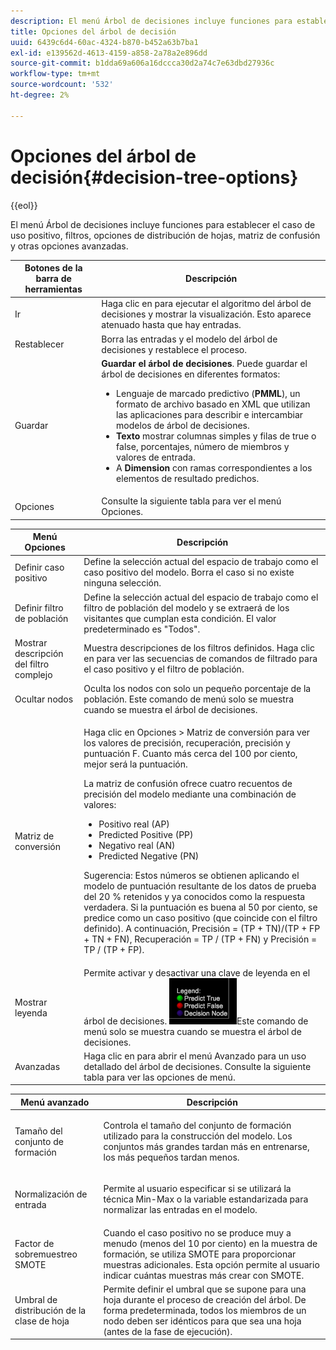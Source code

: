 ```yaml
---
description: El menú Árbol de decisiones incluye funciones para establecer el caso de uso positivo, filtros, opciones de distribución de hojas, matriz de confusión y otras opciones avanzadas.
title: Opciones del árbol de decisión
uuid: 6439c6d4-60ac-4324-b870-b452a63b7ba1
exl-id: e139562d-4613-4159-a858-2a78a2e896dd
source-git-commit: b1dda69a606a16dccca30d2a74c7e63dbd27936c
workflow-type: tm+mt
source-wordcount: '532'
ht-degree: 2%

---
```


# Opciones del árbol de decisión{#decision-tree-options}

{{eol}}

El menú Árbol de decisiones incluye funciones para establecer el caso de uso positivo, filtros, opciones de distribución de hojas, matriz de confusión y otras opciones avanzadas.

<table id="table_0CBCCB0856E2469EBE8846B413CAB114"> 
 <thead> 
  <tr> 
   <th colname="col1" class="entry"> Botones de la barra de herramientas </th> 
   <th colname="col2" class="entry"> Descripción </th> 
  </tr>
 </thead>
 <tbody> 
  <tr> 
   <td colname="col1"> Ir </td> 
   <td colname="col2"> Haga clic en para ejecutar el algoritmo del árbol de decisiones y mostrar la visualización. Esto aparece atenuado hasta que hay entradas. </td> 
  </tr> 
  <tr> 
   <td colname="col1"> Restablecer </td> 
   <td colname="col2"> Borra las entradas y el modelo del árbol de decisiones y restablece el proceso. </td> 
  </tr> 
  <tr> 
   <td colname="col1"> Guardar </td> 
   <td colname="col2"><b>Guardar el árbol de decisiones</b>. Puede guardar el árbol de decisiones en diferentes formatos: 
    <ul id="ul_F7C7836C06D64912893113E8EEA05704"> 
     <li id="li_D2D8451A679243F1BC67C3B80CA5F83F">Lenguaje de marcado predictivo (<b>PMML</b>), un formato de archivo basado en XML que utilizan las aplicaciones para describir e intercambiar modelos de árbol de decisiones. </li> 
     <li id="li_88C4B3E050CA4EFC9B7FA8BD446A9C55"><b>Texto</b> mostrar columnas simples y filas de true o false, porcentajes, número de miembros y valores de entrada. </li> 
     <li id="li_3F871B88F3FA41E9B95EFF5A181E3D57">A <b>Dimension</b> con ramas correspondientes a los elementos de resultado predichos. </li> 
    </ul> </td> 
  </tr> 
  <tr> 
   <td colname="col1"> Opciones </td> 
   <td colname="col2"> Consulte la siguiente tabla para ver el menú Opciones. </td> 
  </tr> 
 </tbody> 
</table>

<table id="table_24D84440D0354C70928E8927624DB255"> 
 <thead> 
  <tr> 
   <th colname="col1" class="entry"> Menú Opciones </th> 
   <th colname="col2" class="entry"> Descripción </th> 
  </tr>
 </thead>
 <tbody> 
  <tr> 
   <td colname="col1"> Definir caso positivo </td> 
   <td colname="col2"> Define la selección actual del espacio de trabajo como el caso positivo del modelo. Borra el caso si no existe ninguna selección. </td> 
  </tr> 
  <tr> 
   <td colname="col1"> Definir filtro de población </td> 
   <td colname="col2"> Define la selección actual del espacio de trabajo como el filtro de población del modelo y se extraerá de los visitantes que cumplan esta condición. El valor predeterminado es "Todos". </td> 
  </tr> 
  <tr> 
   <td colname="col1"> Mostrar descripción del filtro complejo </td> 
   <td colname="col2"> Muestra descripciones de los filtros definidos. Haga clic en para ver las secuencias de comandos de filtrado para el caso positivo y el filtro de población. </td> 
  </tr> 
  <tr> 
   <td colname="col1"> Ocultar nodos </td> 
   <td colname="col2"> Oculta los nodos con solo un pequeño porcentaje de la población. Este comando de menú solo se muestra cuando se muestra el árbol de decisiones. </td> 
  </tr> 
  <tr> 
   <td colname="col1"> Matriz de conversión </td> 
   <td colname="col2"> <p>Haga clic en <span class="uicontrol"> Opciones</span> &gt; <span class="uicontrol"> Matriz de conversión</span> para ver los valores de precisión, recuperación, precisión y puntuación F. Cuanto más cerca del 100 por ciento, mejor será la puntuación. </p> <p>La matriz de confusión ofrece cuatro recuentos de precisión del modelo mediante una combinación de valores: 
     <ul id="ul_D9D512F5D74B44BDBD27B1912DF4CB02"> 
      <li id="li_28C541DF1CB543FEAF2D13C2F329DB52">Positivo real (AP) </li> 
      <li id="li_56233006A1544D95A72CE096CA55C1E6">Predicted Positive (PP) </li> 
      <li id="li_375FB2D6A0A3418A9AD377C9EBB65386">Negativo real (AN) </li> 
      <li id="li_07A5D23A36BA4D448C25C1414836EB8E">Predicted Negative (PN) </li> 
     </ul> </p> <p>Sugerencia: Estos números se obtienen aplicando el modelo de puntuación resultante de los datos de prueba del 20 % retenidos y ya conocidos como la respuesta verdadera. Si la puntuación es buena al 50 por ciento, se predice como un caso positivo (que coincide con el filtro definido). A continuación, Precisión = (TP + TN)/(TP + FP + TN + FN), Recuperación = TP / (TP + FN) y Precisión = TP / (TP + FP). </p> </td> 
  </tr> 
  <tr> 
   <td colname="col1"> Mostrar leyenda </td> 
   <td colname="col2">Permite activar y desactivar una clave de leyenda en el árbol de decisiones. <img placement="break" id="image_D5B9415A48C04619955BD96970F720A1" src="assets/decison_tree_legend.png" />Este comando de menú solo se muestra cuando se muestra el árbol de decisiones. </td> 
  </tr> 
  <tr> 
   <td colname="col1"> Avanzadas </td> 
   <td colname="col2"> Haga clic en para abrir el menú Avanzado para un uso detallado del árbol de decisiones. Consulte la siguiente tabla para ver las opciones de menú. </td> 
  </tr> 
 </tbody> 
</table>

<table id="table_91E4A74BFB224ABD889147324AC2910F"> 
 <thead> 
  <tr> 
   <th colname="col1" class="entry"> Menú avanzado </th> 
   <th colname="col2" class="entry"> Descripción </th> 
  </tr>
 </thead>
 <tbody> 
  <tr> 
   <td colname="col1"> Tamaño del conjunto de formación </td> 
   <td colname="col2"> <p>Controla el tamaño del conjunto de formación utilizado para la construcción del modelo. Los conjuntos más grandes tardan más en entrenarse, los más pequeños tardan menos. </p> </td> 
  </tr> 
  <tr> 
   <td colname="col1"> Normalización de entrada </td> 
   <td colname="col2"> <p> Permite al usuario especificar si se utilizará la técnica Min-Max o la variable estandarizada para normalizar las entradas en el modelo. </p> </td> 
  </tr> 
  <tr> 
   <td colname="col1"> Factor de sobremuestreo SMOTE </td> 
   <td colname="col2"> Cuando el caso positivo no se produce muy a menudo (menos del 10 por ciento) en la muestra de formación, se utiliza SMOTE para proporcionar muestras adicionales. Esta opción permite al usuario indicar cuántas muestras más crear con SMOTE. </td> 
  </tr> 
  <tr> 
   <td colname="col1"> Umbral de distribución de la clase de hoja </td> 
   <td colname="col2"> Permite definir el umbral que se supone para una hoja durante el proceso de creación del árbol. De forma predeterminada, todos los miembros de un nodo deben ser idénticos para que sea una hoja (antes de la fase de ejecución). </td> 
  </tr> 
 </tbody> 
</table>
